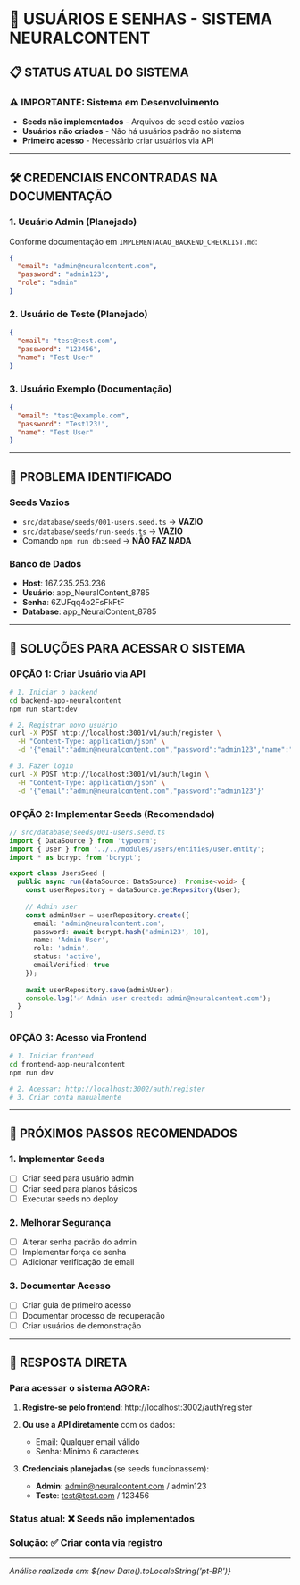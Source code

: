 # 🔐 USUÁRIOS E SENHAS - SISTEMA NEURALCONTENT

## 📋 STATUS ATUAL DO SISTEMA

### ⚠️ **IMPORTANTE**: Sistema em Desenvolvimento
- **Seeds não implementados** - Arquivos de seed estão vazios
- **Usuários não criados** - Não há usuários padrão no sistema
- **Primeiro acesso** - Necessário criar usuários via API

---

## 🛠️ CREDENCIAIS ENCONTRADAS NA DOCUMENTAÇÃO

### 1. **Usuário Admin (Planejado)**
Conforme documentação em `IMPLEMENTACAO_BACKEND_CHECKLIST.md`:

```json
{
  "email": "admin@neuralcontent.com",
  "password": "admin123",
  "role": "admin"
}
```

### 2. **Usuário de Teste (Planejado)**
```json
{
  "email": "test@test.com", 
  "password": "123456",
  "name": "Test User"
}
```

### 3. **Usuário Exemplo (Documentação)**
```json
{
  "email": "test@example.com",
  "password": "Test123!",
  "name": "Test User"
}
```

---

## 🚨 PROBLEMA IDENTIFICADO

### **Seeds Vazios**
- `src/database/seeds/001-users.seed.ts` → **VAZIO**
- `src/database/seeds/run-seeds.ts` → **VAZIO**
- Comando `npm run db:seed` → **NÃO FAZ NADA**

### **Banco de Dados**
- **Host**: 167.235.253.236
- **Usuário**: app_NeuralContent_8785
- **Senha**: 6ZUFqq4o2FsFkFtF
- **Database**: app_NeuralContent_8785

---

## 🔧 SOLUÇÕES PARA ACESSAR O SISTEMA

### **OPÇÃO 1: Criar Usuário via API**
```bash
# 1. Iniciar o backend
cd backend-app-neuralcontent
npm run start:dev

# 2. Registrar novo usuário
curl -X POST http://localhost:3001/v1/auth/register \
  -H "Content-Type: application/json" \
  -d '{"email":"admin@neuralcontent.com","password":"admin123","name":"Admin User"}'

# 3. Fazer login
curl -X POST http://localhost:3001/v1/auth/login \
  -H "Content-Type: application/json" \
  -d '{"email":"admin@neuralcontent.com","password":"admin123"}'
```

### **OPÇÃO 2: Implementar Seeds (Recomendado)**
```typescript
// src/database/seeds/001-users.seed.ts
import { DataSource } from 'typeorm';
import { User } from '../../modules/users/entities/user.entity';
import * as bcrypt from 'bcrypt';

export class UsersSeed {
  public async run(dataSource: DataSource): Promise<void> {
    const userRepository = dataSource.getRepository(User);
    
    // Admin user
    const adminUser = userRepository.create({
      email: 'admin@neuralcontent.com',
      password: await bcrypt.hash('admin123', 10),
      name: 'Admin User',
      role: 'admin',
      status: 'active',
      emailVerified: true
    });
    
    await userRepository.save(adminUser);
    console.log('✅ Admin user created: admin@neuralcontent.com');
  }
}
```

### **OPÇÃO 3: Acesso via Frontend**
```bash
# 1. Iniciar frontend
cd frontend-app-neuralcontent
npm run dev

# 2. Acessar: http://localhost:3002/auth/register
# 3. Criar conta manualmente
```

---

## 📝 PRÓXIMOS PASSOS RECOMENDADOS

### **1. Implementar Seeds**
- [ ] Criar seed para usuário admin
- [ ] Criar seed para planos básicos
- [ ] Executar seeds no deploy

### **2. Melhorar Segurança**
- [ ] Alterar senha padrão do admin
- [ ] Implementar força de senha
- [ ] Adicionar verificação de email

### **3. Documentar Acesso**
- [ ] Criar guia de primeiro acesso
- [ ] Documentar processo de recuperação
- [ ] Criar usuários de demonstração

---

## 🎯 **RESPOSTA DIRETA**

### **Para acessar o sistema AGORA:**

1. **Registre-se pelo frontend**: http://localhost:3002/auth/register
2. **Ou use a API diretamente** com os dados:
   - Email: Qualquer email válido
   - Senha: Mínimo 6 caracteres
   
3. **Credenciais planejadas** (se seeds funcionassem):
   - **Admin**: admin@neuralcontent.com / admin123
   - **Teste**: test@test.com / 123456

### **Status atual**: ❌ **Seeds não implementados**
### **Solução**: ✅ **Criar conta via registro**

---
*Análise realizada em: ${new Date().toLocaleString('pt-BR')}*
